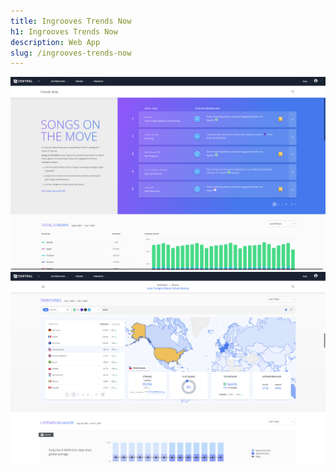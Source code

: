 ```yaml
---
title: Ingrooves Trends Now
h1: Ingrooves Trends Now
description: Web App
slug: /ingrooves-trends-now
---
```


![ingrooves trends now songs on the move](../images/ingrooves/tn/user_sotm.png)
![ingrooves trends now territories](../images/ingrooves/tn/maps.png)
